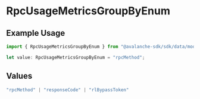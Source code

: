 # RpcUsageMetricsGroupByEnum

## Example Usage

```typescript
import { RpcUsageMetricsGroupByEnum } from "@avalanche-sdk/sdk/data/models/components";

let value: RpcUsageMetricsGroupByEnum = "rpcMethod";
```

## Values

```typescript
"rpcMethod" | "responseCode" | "rlBypassToken"
```